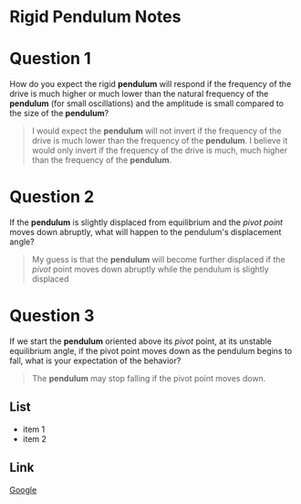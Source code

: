# Rigid Pendulum Notes

# Question 1
How do you expect the rigid **pendulum** will respond if the frequency of the drive is much higher or much lower than the natural frequency of the **pendulum** (for small oscillations) and the amplitude is small compared to the size of the **pendulum**?

> I would expect the **pendulum** will not invert if the frequency of the drive is much lower than the frequency of the **pendulum**. I believe it would only invert if the frequency of the drive is much, much higher than the frequency of the **pendulum**.

# Question 2
If the **pendulum** is slightly displaced from equilibrium and the _pivot point_ moves down abruptly, what will happen to the pendulum's displacement angle?

> My guess is that the **pendulum** will become further displaced if the _pivot_ point moves down abruptly while the pendulum is slightly displaced

# Question 3
If we start the **pendulum** oriented above its _pivot_ point, at its unstable equilibrium angle, if the pivot point moves down as the pendulum begins to fall, what is your expectation of the behavior? 

> The **pendulum** may stop falling if the pivot point moves down.

## List
* item 1
* item 2

## Link
[Google](www.google.com)


